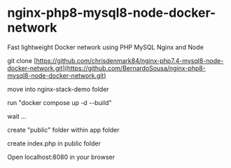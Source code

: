 # nginx-php8-mysql8-node-docker-network
Fast lightweight Docker network using PHP MySQL Nginx and Node

git clone [https://github.com/chrisdenmark84/nginx-php7.4-mysql8-node-docker-network.git](https://github.com/BernardoSousa/nginx-php8-mysql8-node-docker-network.git)

move into nginx-stack-demo folder

run "docker compose up -d --build"

wait ...

create "public" folder within app folder

create index.php in public folder

Open localhost:8080 in your browser
